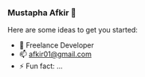 ### Mustapha Afkir 👋


Here are some ideas to get you started:

- 🔭 Freelance Developer
- 📫 afkir01@gmail.com 
- ⚡ Fun fact: ...
